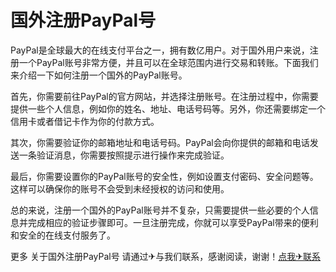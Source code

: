 # 国外注册PayPal号

PayPal是全球最大的在线支付平台之一，拥有数亿用户。对于国外用户来说，注册一个PayPal账号非常方便，并且可以在全球范围内进行交易和转账。下面我们来介绍一下如何注册一个国外的PayPal账号。

首先，你需要前往PayPal的官方网站，并选择注册账号。在注册过程中，你需要提供一些个人信息，例如你的姓名、地址、电话号码等。另外，你还需要绑定一个信用卡或者借记卡作为你的付款方式。

其次，你需要验证你的邮箱地址和电话号码。PayPal会向你提供的邮箱和电话发送一条验证消息，你需要按照提示进行操作来完成验证。

最后，你需要设置你的PayPal账号的安全性，例如设置支付密码、安全问题等。这样可以确保你的账号不会受到未经授权的访问和使用。

总的来说，注册一个国外的PayPal账号并不复杂，只需要提供一些必要的个人信息并完成相应的验证步骤即可。一旦注册完成，你就可以享受PayPal带来的便利和安全的在线支付服务了。

更多 关于国外注册PayPal号 请通过✈与我们联系，感谢阅读，谢谢！[点我✈联系](https://w.k02.cc)